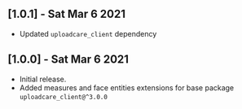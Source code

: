 ## [1.0.1] - Sat Mar 6 2021

* Updated `uploadcare_client` dependency 

## [1.0.0] - Sat Mar 6 2021

* Initial release.
* Added measures and face entities extensions for base package `uploadcare_client@^3.0.0` 
